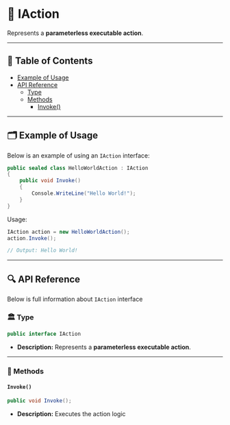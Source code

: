 # 🧩 IAction

Represents a <b>parameterless executable action</b>.

---

## 📑 Table of Contents

- [Example of Usage](#-example-of-usage)
- [API Reference](#-api-reference)
    - [Type](#-type)
    - [Methods](#-methods)
        - [Invoke()](#invoke)

---

## 🗂 Example of Usage

Below is an example of using an `IAction` interface:

```csharp
public sealed class HelloWorldAction : IAction
{
    public void Invoke() 
    {
        Console.WriteLine("Hello World!");  
    } 
}
```

Usage:

```csharp
IAction action = new HelloWorldAction();
action.Invoke(); 

// Output: Hello World!
```

---

## 🔍 API Reference

Below is full information about `IAction` interface

### 🏛️ Type <div id="-type"></div>

```csharp
public interface IAction
```

- **Description:** Represents a <b>parameterless executable action</b>.

---

### 🏹 Methods

#### `Invoke()`

```csharp
public void Invoke();
```

- **Description:** Executes the action logic